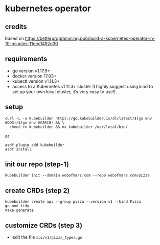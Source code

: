 # kubernetes operator

## credits

based on <https://betterprogramming.pub/build-a-kubernetes-operator-in-10-minutes-11eec1492d30>

## requirements

* go version v1.17.9+
* docker version 17.03+
* kubectl version v1.11.3+
* access to a Kubernetes v1.11.3+ cluster (I highly suggest using kind to set up your own local cluster, it’s very easy to use!).

## setup

```console
curl -L -o kubebuilder https://go.kubebuilder.io/dl/latest/$(go env GOOS)/$(go env GOARCH) && \
  chmod +x kubebuilder && mv kubebuilder /usr/local/bin/
```

or

```console
asdf plugin add kubebuilder
asdf install
```

## init our repo (step-1)

```console
kubebuilder init --domain webofmars.com --repo webofmars.com/pizza
```

## create CRDs (step 2)

```console
kubebuilder create api --group pizza --version v1 --kind Pizza
go mod tidy
make generate
```

## customize CRDs (step 3)

* edit the file `api/v1/pizza_types.go`

